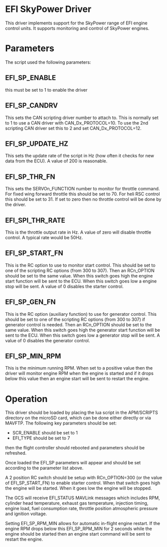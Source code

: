 # EFI SkyPower Driver

This driver implements support for the SkyPower range of EFI engine
control units. It supports monitoring and control of SkyPower engines.

# Parameters

The script used the following parameters:

## EFI_SP_ENABLE

this must be set to 1 to enable the driver

## EFI_SP_CANDRV

This sets the CAN scripting driver number to attach to. This is
normally set to 1 to use a CAN driver with CAN_Dx_PROTOCOL=10. To use
the 2nd scripting CAN driver set this to 2 and set CAN_Dx_PROTOCOL=12.

## EFI_SP_UPDATE_HZ

This sets the update rate of the script in Hz (how often it checks for
new data from the ECU). A value of 200 is reasonable.

## EFI_SP_THR_FN

This sets the SERVOn_FUNCTION number to monitor for throttle
command. For fixed wing forward throttle this should be set to 70. For
heli RSC control this should be set to 31. If set to zero then no
throttle control will be done by the driver.

## EFI_SPI_THR_RATE

This is the throttle output rate in Hz. A value of zero will disable
throttle control. A typical rate would be 50Hz.

## EFI_SP_START_FN

This is the RC option to use to monitor start control. This should be
set to one of the scripting RC options (from 300 to 307). Then an
RCn_OPTION should be set to the same value. When this switch goes high
the engine start function will be sent to the ECU. When this switch
goes low a engine stop will be sent. A value of 0 disables the starter
control.

## EFI_SP_GEN_FN

This is the RC option (auxiliary function) to use for generator
control. This should be set to one of the scripting RC options (from
300 to 307) if generator control is needed. Then an RCn_OPTION should
be set to the same value. When this switch goes high the generator
start function will be sent to the ECU. When this switch goes low a
generator stop will be sent. A value of 0 disables the generator
control.

## EFI_SP_MIN_RPM

This is the minimum running RPM. When set to a positive value then the
driver will monitor engine RPM when the engine is started and if it
drops below this value then an engine start will be sent to restart
the engine.

# Operation

This driver should be loaded by placing the lua script in the
APM/SCRIPTS directory on the microSD card, which can be done either
directly or via MAVFTP. The following key parameters should be set:

 - SCR_ENABLE should be set to 1
 - EFI_TYPE should be set to 7

then the flight controller should rebooted and parameters should be
refreshed.

Once loaded the EFI_SP parameters will appear and should be set
according to the parameter list above.

A 2 position RC switch should be setup with RCn_OPTION=300 (or the
value of EFI_SP_START_FN) to enable starter control. When that switch
goes high the engine will be started. When it goes low the engine will
be stopped.

The GCS will receive EFI_STATUS MAVLink messages which includes RPM,
cylinder head temperature, exhaust gas temperature, injection timing,
engine load, fuel consumption rate, throttle position atmospheric
pressure and ignition voltage.

Setting EFI_SP_RPM_MIN allows for automatic in-flight engine
restart. If the engine RPM drops below this EFI_SP_RPM_MIN for 2
seconds while the engine should be started then an engine start
command will be sent to restart the engine.
